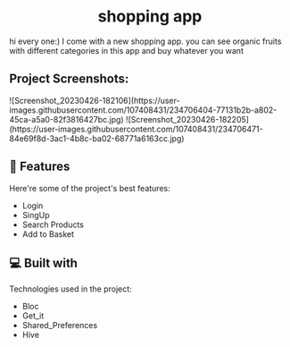 <h1 align="center" id="title">shopping app</h1>

<p id="description">hi every one:) I come with a new shopping app. you can see organic fruits with different categories in this app and buy whatever you want</p>

<h2>Project Screenshots:</h2>
![Screenshot_20230426-182106](https://user-images.githubusercontent.com/107408431/234706404-77131b2b-a802-45ca-a5a0-82f3816427bc.jpg)
![Screenshot_20230426-182205](https://user-images.githubusercontent.com/107408431/234706471-84e69f8d-3ac1-4b8c-ba02-68771a6163cc.jpg)



  
  
<h2>🧐 Features</h2>

Here're some of the project's best features:

*   Login
*   SingUp
*   Search Products
*   Add to Basket

  
  
<h2>💻 Built with</h2>

Technologies used in the project:

*   Bloc
*   Get\_it
*   Shared\_Preferences
*   Hive
